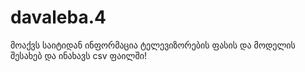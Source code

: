 # davaleba.4
მოაქვს საიტიდან ინფორმაცია ტელევიზორების ფასის და მოდელის შესახებ და ინახავს csv ფაილში!
